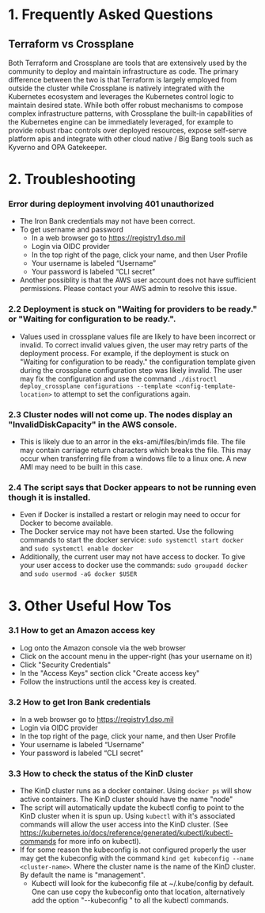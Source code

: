 <!---
#################################################################################################################
# The overall classification of this file is UNCLASSIFIED.
#
# NOTICE: This software was produced for the U. S. Government under Contract
# No. FA8702-19-C-0001, and is subject to the Rights in Noncommercial Computer
# Software and Noncommercial Computer Software Documentation Clause DFARS
# 252.227-7014 (FEB 2014)
#
# (c) 2023 The MITRE Corporation
#
# PROJECT: MVP - Prototype RKE2 Platform Automation over MITRE AWS xcloud environmant as a base infrastructure for
# Big Bang deployment
# CLASSIFICATION: Unclassified
# Karpagam Balan (kbalan@mitre.org)
# CREATED: January, 2024
# DESCRIPTION: Documentation
###################################################################################################################
-->

# 1. Frequently Asked Questions

## Terraform vs Crossplane

Both Terraform and Crossplane are tools that are extensively used by the community to deploy and maintain infrastructure as code. 
The primary difference between the two is that Terraform is largely employed from outside the cluster while Crossplane is 
natively integrated with the Kubernetes ecosystem and leverages the Kubernetes control logic to maintain desired state. While both
offer robust mechanisms to compose complex infrastructure patterns, with Crossplane the built-in capabilities of the Kubernetes engine can 
be immediately leveraged, for example to provide robust rbac controls over deployed resources, expose self-serve platform apis and integrate with other 
cloud native / Big Bang tools such as Kyverno and OPA Gatekeeper.


# 2. Troubleshooting

### Error during deployment involving 401 unauthorized
   - The Iron Bank credentials may not have been correct.
   - To get username and password
      - In a web browser go to https://registry1.dso.mil
      - Login via OIDC provider
      - In the top right of the page, click your name, and then User Profile
      - Your username is labeled “Username”
      - Your password is labeled “CLI secret”
   - Another possiblity is that the AWS user account does not have sufficient permissions. Please contact your AWS admin to resolve this issue.

### 2.2 Deployment is stuck on "Waiting for providers to be ready." or "Waiting for configuration to be ready.".
   - Values used in crossplane values file are likely to have been incorrect or invalid. To correct invalid values given, the user may retry parts of the deployment process. For example, if the deployment is stuck on "Waiting for configuration to be ready." the configuration template given during the crossplane configuration step was likely invalid. The user may fix the configuration and use the command `./distroctl deploy_crossplane configurations --template <config-template-location>` to attempt to set the configurations again.
   
### 2.3 Cluster nodes will not come up. The nodes display an "InvalidDiskCapacity" in the AWS console.
   - This is likely due to an arror in the eks-ami/files/bin/imds file. The file may contain carriage return characters which breaks the file. This may occur when transferring file from a windows file to a linux one. A new AMI may need to be built in this case.

### 2.4 The script says that Docker appears to not be running even though it is installed.
   - Even if Docker is installed a restart or relogin may need to occur for Docker to become available.
   - The Docker service may not have been started. Use the following commands to start the docker service: `sudo systemctl start docker` and `sudo systemctl enable docker`
   - Additionally, the current user may not have access to docker. To give your user access to docker use the commands: `sudo groupadd docker` and `sudo usermod -aG docker $USER`


# 3. Other Useful How Tos

### 3.1 How to get an Amazon access key
   - Log onto the Amazon console via the web browser
   - Click on the account menu in the upper-right (has your username on it)
   - Click "Security Credentials"
   - In the "Access Keys" section click "Create access key"
   - Follow the instructions until the access key is created.

### 3.2 How to get Iron Bank credentials
   - In a web browser go to https://registry1.dso.mil
   - Login via OIDC provider
   - In the top right of the page, click your name, and then User Profile
   - Your username is labeled “Username”
   - Your password is labeled “CLI secret”
	
### 3.3 How to check the status of the KinD cluster
   - The KinD cluster runs as a docker container. Using `docker ps` will show active containers. The KinD cluster should have the name "node"
   - The script will automatically update the kubectl config to point to the KinD cluster when it is spun up. Using `kubectl` with it's associated commands will allow the user access into the KinD cluster. (See https://kubernetes.io/docs/reference/generated/kubectl/kubectl-commands for more info on kubectl).
   - If for some reason the kubeconfig is not configured properly the user may get the kubeconfig with the command `kind get kubeconfig --name <cluster-name>`. Where the cluster name is the name of the KinD cluster. By default the name is "management".
     - Kubectl will look for the kubeconfig file at ~/.kube/config by default. One can use copy the kubeconfig onto that location, alternatively add the option "--kubeconfig <kubeconfig-file>" to all the kubectl commands.
